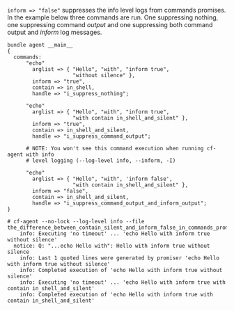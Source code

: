 `inform => "false"` suppresses the info level logs from commands
promises. In the example below three commands are run. One suppressing
nothing, one suppressing command *output* and one suppressing both
command output and *inform* log messages.

``` {.cfengine3 include-stdlib="t" log-level="info" exports="both" command-in-result="t" tangle="the_difference_between_contain_silent_and_inform_false_in_commands_promises.cf"}
bundle agent __main__
{
  commands:
      "echo"
        arglist => { "Hello", "with", "inform true",
                     "without silence" },
        inform => "true",
        contain => in_shell,
        handle => "i_suppress_nothing";

      "echo"
        arglist => { "Hello", "with", "inform true",
                     "with contain in_shell_and_silent" },
        inform => "true",
        contain => in_shell_and_silent,
        handle => "i_suppress_command_output";

      # NOTE: You won't see this command execution when running cf-agent with info
      # level logging (--log-level info, --inform, -I)

      "echo"
        arglist => { "Hello", "with", 'inform false',
                     "with contain in_shell_and_silent" },
        inform => "false",
        contain => in_shell_and_silent,
        handle => "i_suppress_command_output_and_inform_output";
}
```

``` example
# cf-agent --no-lock --log-level info --file the_difference_between_contain_silent_and_inform_false_in_commands_promises.cf
    info: Executing 'no timeout' ... 'echo Hello with inform true without silence'
  notice: Q: "...echo Hello with": Hello with inform true without silence
    info: Last 1 quoted lines were generated by promiser 'echo Hello with inform true without silence'
    info: Completed execution of 'echo Hello with inform true without silence'
    info: Executing 'no timeout' ... 'echo Hello with inform true with contain in_shell_and_silent'
    info: Completed execution of 'echo Hello with inform true with contain in_shell_and_silent'
```
